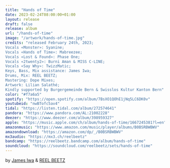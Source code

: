 ```yaml
---
title: "Hands of Time"
date: 2023-02-24T08:00:00+01:00
layout: release
draft: false
release: album
url: "/hands-of-time"
image: "/artwork/hands-of-time.jpg"
credits: "released February 24th, 2023;
Vocals «Monster»: Syanine;
Vocals «Hands of Time»: Mabreezee;
Vocals «Lost & Found»: Phase One;
Vocals «2twenty2»: Burni Aman & MISS C-LINE;
Vocals «Say Why»: TwizzMatic;
Keys, Bass, Mix assistance: James Iwa;
Drums, Mix: REEL BEETZ;
Mastering: Dope Mixes;
Artwork: Lilian Salathé;
Kindly supported by Burgergemeinde Bern & Swisslos Kultur Kanton Bern"
color: "#f7a6a5"
spotify: "https://open.spotify.com/album/7BsXO1QOhE1jNq5LC6DK0v"
youtubeid: "nwBTofc5av4"
tidal: "https://listen.tidal.com/album/272574641"
pandora: "https://www.pandora.com/AL:21002228"
deezer: "https://www.deezer.com/album/398959327"
apple: "https://music.apple.com/ch/album/hands-of-time/1667245381?l=en"
amazonmusic: "https://www.amazon.com/music/player/albums/B0BSRBWBWV"
amazondownload: "https://amazon.com/dp/_/B0BSRBWBWV"
mx3audio: "https://mx3.ch/reelbeetz"
bandcamp: "https://reelbeetz.bandcamp.com/album/hands-of-time"
soundcloud: "https://soundcloud.com/reelbeetz/sets/hands-of-time"
---
```


by [James Iwa](https://www.instagram.com/james_iwa/) & [REEL BEETZ](https://reelbeetz.ch/)
